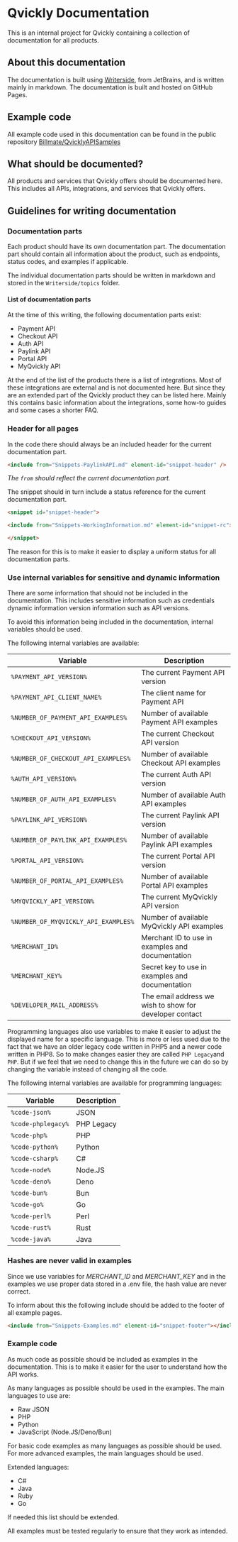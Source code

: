 # Qvickly Documentation

This is an internal project for Qvickly containing a collection of documentation for all products.

## About this documentation
The documentation is built using [Writerside](https://www.jetbrains.com/writerside/), from JetBrains, and is written mainly in markdown. The documentation is built and hosted on GitHub Pages.

## Example code
All example code used in this documentation can be found in the public repository [Billmate/QvicklyAPISamples](https://github.com/Billmate/QvicklyAPISamples/tree/main)

## What should be documented?

All products and services that Qvickly offers should be documented here. This includes all APIs, integrations, and services that Qvickly offers.

## Guidelines for writing documentation

### Documentation parts

Each product should have its own documentation part.
The documentation part should contain all information about the product, such as endpoints, status codes, and examples if applicable.

The individual documentation parts should be written in markdown and stored in the `Writerside/topics` folder.

#### List of documentation parts

At the time of this writing, the following documentation parts exist:

- Payment API
- Checkout API
- Auth API
- Paylink API
- Portal API
- MyQvickly API

At the end of the list of the products there is a list of integrations. Most of these integrations are external and is not documented here. But since they are an extended part of the Qvickly product they can be listed here. Mainly this contains basic information about the integrations, some how-to guides and some cases a shorter FAQ.

### Header for all pages
In the code there should always be an included header for the current documentation part.

```markdown
<include from="Snippets-PaylinkAPI.md" element-id="snippet-header" />
```
_The `from` should reflect the current documentation part._

The snippet should in turn include a status reference for the current documentation part.
    
```markdown
<snippet id="snippet-header">

<include from="Snippets-WorkingInformation.md" element-id="snippet-rc"></include>

</snippet>
```

The reason for this is to make it easier to display a uniform status for all documentation parts.

### Use internal variables for sensitive and dynamic information

There are some information that should not be included in the documentation.
This includes sensitive information such as credentials
dynamic information version information such as API versions.

To avoid this information being included in the documentation, internal variables should be used.

The following internal variables are available:

| Variable                             | Description                                             |
|--------------------------------------|---------------------------------------------------------|
| `%PAYMENT_API_VERSION%`              | The current Payment API version                         |
| `%PAYMENT_API_CLIENT_NAME%`          | The client name for Payment API                         |
| `%NUMBER_OF_PAYMENT_API_EXAMPLES%`   | Number of available Payment API examples                |
| `%CHECKOUT_API_VERSION%`             | The current Checkout API version                        |
| `%NUMBER_OF_CHECKOUT_API_EXAMPLES%`  | Number of available Checkout API examples               |
| `%AUTH_API_VERSION%`                 | The current Auth API version                            |
| `%NUMBER_OF_AUTH_API_EXAMPLES%`      | Number of available Auth API examples                   |
| `%PAYLINK_API_VERSION%`              | The current Paylink API version                         |
| `%NUMBER_OF_PAYLINK_API_EXAMPLES%`   | Number of available Paylink API examples                |
| `%PORTAL_API_VERSION%`               | The current Portal API version                          |
| `%NUMBER_OF_PORTAL_API_EXAMPLES%`    | Number of available Portal API examples                 |
| `%MYQVICKLY_API_VERSION%`            | The current MyQvickly API version                       |
| `%NUMBER_OF_MYQVICKLY_API_EXAMPLES%` | Number of available MyQvickly API examples              |
| `%MERCHANT_ID%`                      | Merchant ID to use in examples and documentation        |
| `%MERCHANT_KEY%`                     | Secret key to use in examples and documentation         |
| `%DEVELOPER_MAIL_ADDRESS%`           | The email address we wish to show for developer contact |

Programming languages also use variables to make it easier to adjust the displayed name for a specific language. This is more or less used due to the fact that we have an older legacy code written in PHP5 and a newer code written in PHP8. So to make changes easier they are called `PHP Legacy`and `PHP`. But if we feel that we need to change this in the future we can do so by changing the variable instead of changing all the code.

The following internal variables are available for programming languages:

| Variable           | Description |
|--------------------|-------------|
| `%code-json%`      | JSON        |
| `%code-phplegacy%` | PHP Legacy  |
| `%code-php%`       | PHP         |
| `%code-python%`    | Python      |
| `%code-csharp%`    | C#          |
| `%code-node%`      | Node.JS     |
| `%code-deno%`      | Deno        |
| `%code-bun%`       | Bun         |
| `%code-go%`        | Go          |
| `%code-perl%`      | Perl        |
| `%code-rust%`      | Rust        |
| `%code-java%`      | Java        |

### Hashes are never valid in examples

Since we use variables for *MERCHANT_ID* and *MERCHANT_KEY* and in the examples we use proper data stored in a .env file, the hash value are never correct.

To inform about this the following include should be added to the footer of all example pages.

```markdown
<include from="Snippets-Examples.md" element-id="snippet-footer"></include>
```

### Example code

As much code as possible should be included as examples in the documentation. This is to make it easier for the user to understand how the API works.

As many languages as possible should be used in the examples. The main languages to use are:

- Raw JSON
- PHP
- Python
- JavaScript (Node.JS/Deno/Bun)

For basic code examples as many languages as possible should be used. For more advanced examples, the main languages should be used.

Extended languages:
- C#
- Java
- Ruby
- Go

If needed this list should be extended.

All examples must be tested regularly to ensure that they work as intended.
